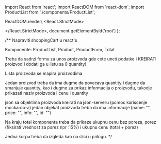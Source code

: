 import React from 'react';
import ReactDOM from 'react-dom';
import ProductList from './components/ProductList';

ReactDOM.render(
  <React.StrictMode>
   
  </React.StrictMode>,
  document.getElementById('root')
);


/**
 Napraviti shoppingCart u react'u.

 Komponente: ProductList, Product, ProductForm, Total

 Treba da sadrzi formu za unos proizvoda gde cete uneti podatke i KREIRATI proizvod i dodati ga u listu sa 0 quantity)
 
 Lista proizvoda se mapira proizvodima

 Jedan proizvod treba da ima dugme da povecava quantity 
 i dugme da smanjuje quantity, kao i dugme za prikaz informacija o proizvodu, 
 takodje prikazati naziv proizvoda i cenu i quantity

 json sa objektima proizvoda kreirati na json-serveru (pomoc koriscenje mockaroo-a)
 jedan objekat proizvoda treba da ima informacije (name: "", price: "", info: "", id: "")

Na kraju total komponenta treba da prikaze ukupnu cenu bez poreza, porez (fiksirati vrednost za porez npr :15%)
i ukupnu cenu (total + porez)



 Jedna korpa treba da izgleda kao na slici u prilogu.
 */